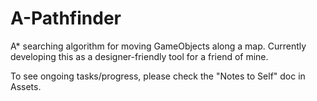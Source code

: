 # A-Pathfinder

A* searching algorithm for moving GameObjects along a map. Currently developing this as a designer-friendly tool for a friend of mine.

To see ongoing tasks/progress, please check the "Notes to Self" doc in Assets.
